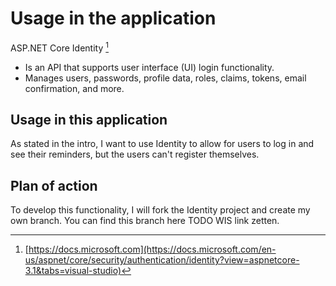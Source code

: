 # Usage in the application

ASP.NET Core Identity [^1]
- Is an API that supports user interface (UI) login functionality.
- Manages users, passwords, profile data, roles, claims, tokens, email confirmation, and more.

## Usage in this application

As stated in the intro, I want to use Identity to allow for users to log in and see their reminders, but the users can't register themselves. 

## Plan of action

To develop this functionality, I will fork the Identity project and create my own branch. You can find this branch here TODO WIS link zetten.

[^1]: [https://docs.microsoft.com](https://docs.microsoft.com/en-us/aspnet/core/security/authentication/identity?view=aspnetcore-3.1&tabs=visual-studio)